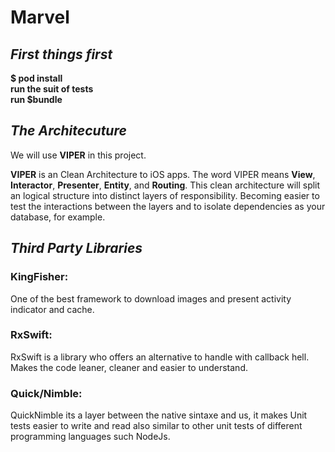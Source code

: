 
# **Marvel**

## *First things first*



 **$ pod install** <br>
 **run the suit of tests** <br>
 **run $bundle** <br>


## *The Architecuture*


We will use  **VIPER** in this project. 

**VIPER** is an Clean Architecture to iOS apps. 
The word VIPER means **View**, **Interactor**, **Presenter**, **Entity**, and **Routing**. 
This clean architecture will split an logical structure into distinct layers of responsibility. Becoming easier to test the interactions between the layers and to isolate dependencies as your database, for example.

## *Third Party Libraries*


### KingFisher:

One of the best framework to download images and present activity indicator and cache.

### RxSwift:
    
RxSwift is a library who offers an alternative to handle with callback hell. Makes the code leaner, cleaner and easier to understand.

### Quick/Nimble:

QuickNimble its a layer between the native sintaxe and us, it makes Unit tests easier to write and read also similar to other unit tests of different programming languages such NodeJs. 
